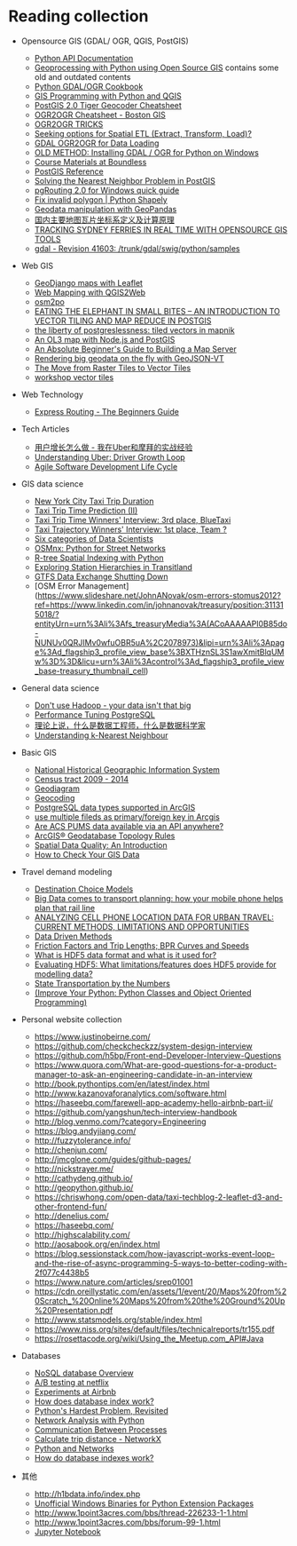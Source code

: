 # Reading collection
* Opensource GIS (GDAL/ OGR, QGIS, PostGIS)
  - [Python API Documentation](http://gdal.org/python/)
  - [Geoprocessing with Python using Open Source GIS](http://www.gis.usu.edu/~chrisg/python/2009/) contains some old and outdated contents
  - [Python GDAL/OGR Cookbook](https://pcjericks.github.io/py-gdalogr-cookbook/)
  - [GIS Programming with Python and QGIS ](https://umar-yusuf.blogspot.com.ng/2016/07/GIS-Programming-with-Python-and-QGIS-Part-1.html)
  - [PostGIS 2.0 Tiger Geocoder Cheatsheet](http://www.postgis.us/downloads/postgis20_tiger_cheatsheet.pdf)
  - [OGR2OGR Cheatsheet - Boston GIS](http://www.bostongis.com/PrinterFriendly.aspx?content_name=ogr_cheatsheet)
  - [OGR2OGR TRICKS](http://skipperkongen.dk/tricks/ogr2ogr-tricks/)
  - [Seeking options for Spatial ETL (Extract, Transform, Load)?](https://gis.stackexchange.com/questions/5049/seeking-options-for-spatial-etl-extract-transform-load)
  - [GDAL OGR2OGR for Data Loading](http://www.postgresonline.com/journal/archives/31-GDAL-OGR2OGR-for-Data-Loading.html)
  - [OLD METHOD: Installing GDAL / OGR for Python on Windows](https://pythongisandstuff.wordpress.com/2011/07/07/installing-gdal-and-ogr-for-python-on-windows/)
  - [Course Materials at Boundless](http://workshops.boundlessgeo.com/#tutorials)
  - [PostGIS Reference](http://postgis.net/docs/manual-1.3/ch06.html)
  - [Solving the Nearest Neighbor Problem in PostGIS](http://www.bostongis.com/PrinterFriendly.aspx?content_name=postgis_nearest_neighbor)
  - [pgRouting 2.0 for Windows quick guide](https://anitagraser.com/2013/07/06/pgrouting-2-0-for-windows-quick-guide/)
  - [Fix invalid polygon | Python Shapely](https://stackoverflow.com/questions/20833344/fix-invalid-polygon-python-shapely)
  - [Geodata manipulation with GeoPandas](http://michelleful.github.io/code-blog/2015/04/29/geopandas-manipulation/)
  - [国内主要地图瓦片坐标系定义及计算原理](http://cntchen.github.io/2016/05/09/%E5%9B%BD%E5%86%85%E4%B8%BB%E8%A6%81%E5%9C%B0%E5%9B%BE%E7%93%A6%E7%89%87%E5%9D%90%E6%A0%87%E7%B3%BB%E5%AE%9A%E4%B9%89%E5%8F%8A%E8%AE%A1%E7%AE%97%E5%8E%9F%E7%90%86/)
  - [TRACKING SYDNEY FERRIES IN REAL TIME WITH OPENSOURCE GIS TOOLS](http://themagiscian.com/2017/07/23/tracking-sydney-ferries-in-real-time-with-opensource-gis-tools/)
  - [gdal - Revision 41603: /trunk/gdal/swig/python/samples](http://svn.osgeo.org/gdal/trunk/gdal/swig/python/samples/)



* Web GIS
  - [GeoDjango maps with Leaflet](http://blog.mathieu-leplatre.info/geodjango-maps-with-leaflet.html)
  - [Web Mapping with QGIS2Web](http://www.qgistutorials.com/en/docs/web_mapping_with_qgis2web.html)
  - [osm2po](http://planet.qgis.org/planet/tag/osm2po/)
  - [EATING THE ELEPHANT IN SMALL BITES – AN INTRODUCTION TO VECTOR TILING AND MAP REDUCE IN POSTGIS](http://dimensionaledge.com/intro-vector-tiling-map-reduce-postgis/)
  - [the liberty of postgreslessness: tiled vectors in mapnik](http://mike.teczno.com/notes/postgreslessness-mapnik-vectiles.html)
  - [An OL3 map with Node.js and PostGIS](http://denelius.com/ol3-node-postgis/)
  - [An Absolute Beginner's Guide to Building a Map Server](https://www.axismaps.com/blog/2012/01/dont-panic-an-absolute-beginners-guide-to-building-a-map-server/)
  - [Rendering big geodata on the fly with GeoJSON-VT](https://blog.mapbox.com/rendering-big-geodata-on-the-fly-with-geojson-vt-4e4d2a5dd1f2)
  - [The Move from Raster Tiles
to Vector Tiles](https://2016.foss4g-na.org/sites/default/files/slides/Foss4GNA%202016%20-%20Raster%20to%20Vector_0.pdf)
  - [workshop vector tiles](https://giswiki.hsr.ch/images/7/72/Workshop_Vector_Tiles_GEOSummit_2016_3_Pridal.pdf)


* Web Technology
  - [Express Routing - The Beginners Guide](http://jilles.me/express-routing-the-beginners-guide/)

* Tech Articles
  - [用户增长怎么做 - 我在Uber和摩拜的实战经验](https://zhuanlan.zhihu.com/p/33905485)
  - [Understanding Uber: Driver Growth Loop](http://ayeshamascarenhas.tumblr.com/post/141532139520/understanding-uber-driver-growth-loop)
  - [Agile Software Development Life Cycle](https://www.ibm.com/developerworks/community/blogs/siddharthsaraya?lang=en)


* GIS data science
  - [New York City Taxi Trip Duration](https://www.kaggle.com/c/nyc-taxi-trip-duration)
  - [Taxi Trip Time Prediction (II)](https://www.kaggle.com/c/pkdd-15-taxi-trip-time-prediction-ii)
  - [Taxi Trip Time Winners' Interview: 3rd place, BlueTaxi](http://blog.kaggle.com/2015/07/24/taxi-trip-time-winners-interview-3rd-place-bluetaxi/)
  - [Taxi Trajectory Winners' Interview: 1st place, Team ?](http://blog.kaggle.com/2015/07/27/taxi-trajectory-winners-interview-1st-place-team-%F0%9F%9A%95/)
  - [
Six categories of Data Scientists](https://www.datasciencecentral.com/profiles/blogs/six-categories-of-data-scientists)
  - [OSMnx: Python for Street Networks](http://geoffboeing.com/2016/11/osmnx-python-street-networks/)
  - [R-tree Spatial Indexing with Python](http://geoffboeing.com/2016/10/r-tree-spatial-index-python/)
  - [Exploring Station Hierarchies in Transitland](http://nbviewer.jupyter.org/github/transitland/station-hierarchy-exploratory-analysis/blob/master/notebooks/Station_Hierarchies.ipynb)
  - [GTFS Data Exchange Shutting Down](http://www.gtfs-data-exchange.com/api)
  - [OSM Error Management] (https://www.slideshare.net/JohnANovak/osm-errors-stomus2012?ref=https://www.linkedin.com/in/johnanovak/treasury/position:311315018/?entityUrn=urn%3Ali%3Afs_treasuryMedia%3A(ACoAAAAAPl0B85do-NUNUv0QRJIMv0wfuOBR5uA%2C2078973)&lipi=urn%3Ali%3Apage%3Ad_flagship3_profile_view_base%3BXTHznSL3S1awXmitBlqUMw%3D%3D&licu=urn%3Ali%3Acontrol%3Ad_flagship3_profile_view_base-treasury_thumbnail_cell)


* General data science
  - [Don't use Hadoop - your data isn't that big](https://www.chrisstucchio.com/blog/2013/hadoop_hatred.html)
  - [Performance Tuning PostgreSQL](https://www.revsys.com/writings/postgresql-performance.html)
  - [理论上说，什么是数据工程师，什么是数据科学家](https://www.linkedin.com/pulse/%E7%90%86%E8%AE%BA%E4%B8%8A%E8%AF%B4%E4%BB%80%E4%B9%88%E6%98%AF%E6%95%B0%E6%8D%AE%E5%B7%A5%E7%A8%8B%E5%B8%88%E4%BB%80%E4%B9%88%E6%98%AF%E6%95%B0%E6%8D%AE%E7%A7%91%E5%AD%A6%E5%AE%B6-xiaoli-chen/?trk=v-feed&lipi=urn%3Ali%3Apage%3Ad_flagship3_feed%3BuS11h9VUDs%2BjQNb9vNPp4Q%3D%3D)
  - [Understanding k-Nearest Neighbour](https://opencv-python-tutroals.readthedocs.io/en/latest/py_tutorials/py_ml/py_knn/py_knn_understanding/py_knn_understanding.html)


* Basic GIS
  - [National Historical Geographic Information System](https://www.nhgis.org/documentation/gis-data)
  - [Census tract 2009 - 2014](http://umn.maps.arcgis.com/apps/webappviewer/index.html?id=ef554b42643141829f9e8c4b8001f93a)
  - [Geodiagram](https://www2.census.gov/geo/pdfs/reference/geodiagram.pdf)
  - [Geocoding](https://www2.census.gov/geo/pdfs/education/brochures/Geocoding.pdf)
  - [PostgreSQL data types supported in ArcGIS](http://desktop.arcgis.com/en/arcmap/10.3/manage-data/gdbs-in-postgresql/data-types-postgresql.htm)
  - [use multiple fileds as primary/foreign key in Arcgis](https://community.esri.com/thread/171165)
  - [Are ACS PUMS data available via an API anywhere?](http://answers.tfresource.org/questions/261/is-acs-pums-data-available-via-an-api-anywhere.html)
  - [ ArcGIS®
 Geodatabase Topology Rules](http://help.arcgis.com/en/arcgisdesktop/10.0/help/001t/pdf/topology_rules_poster.pdf)
  - [Spatial Data Quality: An Introduction](https://www.gislounge.com/spatial-data-quality-an-introduction/)
  - [How to Check Your GIS Data](https://www.gislounge.com/check-gis-data/)

* Travel demand modeling
  - [Destination Choice Models](http://tfresource.org/Category:Destination_Choice_Models)
  - [Big Data comes to transport planning: how your mobile phone helps plan that rail line](http://blogs.worldbank.org/transport/big-data-comes-transport-planning-how-your-mobile-phone-helps-plan-rail-line)
  - [ANALYZING CELL PHONE LOCATION DATA FOR URBAN TRAVEL: CURRENT METHODS, LIMITATIONS AND OPPORTUNITIES](http://blogs.worldbank.org/transport/files/2014_trb_cdr_boston_rio.pdf)
  - [Data Driven Methods](http://tfresource.org/Data_Driven_Methods)
  - [Friction Factors and Trip Lengths; BPR Curves and Speeds](http://www.fsutmsonline.net/images/uploads/fsutms_training/FSUTMS_Webinar_Series_Friction_Factors,_BPR_Curves,_Speed,_and_Trip_Length_20150903.pdf)
  - [What is HDF5 data format and what is it used for?](https://www.quora.com/What-is-HDF5-data-format-and-what-is-it-used-for)
  - [Evaluating HDF5: What limitations/features does HDF5 provide for modelling data?](https://stackoverflow.com/questions/547195/evaluating-hdf5-what-limitations-features-does-hdf5-provide-for-modelling-data)
  - [State Transportation by the Numbers](https://www.bts.gov/content/state-transportation-numbers)
  - [(Improve Your Python: Python Classes and Object Oriented Programming)](https://jeffknupp.com/blog/2014/06/18/improve-your-python-python-classes-and-object-oriented-programming/)


* Personal website collection
  - https://www.justinobeirne.com/
  - https://github.com/checkcheckzz/system-design-interview
  - https://github.com/h5bp/Front-end-Developer-Interview-Questions
  - https://www.quora.com/What-are-good-questions-for-a-product-manager-to-ask-an-engineering-candidate-in-an-interview
  - http://book.pythontips.com/en/latest/index.html
  - http://www.kazanovaforanalytics.com/software.html
  - https://haseebq.com/farewell-app-academy-hello-airbnb-part-ii/
  - https://github.com/yangshun/tech-interview-handbook
  - http://blog.venmo.com/?category=Engineering
  - https://blog.andyjiang.com/
  - http://fuzzytolerance.info/
  - http://chenjun.com/
  - http://jmcglone.com/guides/github-pages/
  - http://nickstrayer.me/
  - http://cathydeng.github.io/
  - http://geopython.github.io/
  - https://chriswhong.com/open-data/taxi-techblog-2-leaflet-d3-and-other-frontend-fun/
  - http://denelius.com/
  - https://haseebq.com/
  - http://highscalability.com/
  - http://aosabook.org/en/index.html
  - https://blog.sessionstack.com/how-javascript-works-event-loop-and-the-rise-of-async-programming-5-ways-to-better-coding-with-2f077c4438b5
  - https://www.nature.com/articles/srep01001
  - https://cdn.oreillystatic.com/en/assets/1/event/20/Maps%20from%20Scratch_%20Online%20Maps%20from%20the%20Ground%20Up%20Presentation.pdf
  - http://www.statsmodels.org/stable/index.html
  - https://www.niss.org/sites/default/files/technicalreports/tr155.pdf
  - https://rosettacode.org/wiki/Using_the_Meetup.com_API#Java
  



* Databases
  - [NoSQL database Overview](https://www.thoughtworks.com/insights/blog/nosql-databases-overview)
  - [A/B testing at netflix](https://www.slideshare.net/SteveUrban/experimentation-platform-at-netflix)
  - [Experiments at Airbnb](https://medium.com/airbnb-engineering/experiments-at-airbnb-e2db3abf39e7)
  - [How does database index work?](https://stackoverflow.com/questions/1108/how-does-database-indexing-work)
  - [Python's Hardest Problem, Revisited](https://jeffknupp.com/blog/2013/06/30/pythons-hardest-problem-revisited/)
  - [Network Analysis with Python](https://www.cl.cam.ac.uk/teaching/1314/L109/tutorial.pdf)
  - [Communication Between Processes](https://pymotw.com/2/multiprocessing/communication.html)
  - [Calculate trip distance - NetworkX](https://www.kaggle.com/latuannetnam/calculate-trip-distance-networkx/code)
  - [Python and Networks](http://www.danielcarmody.net/python-and-networks/)
  - [How do database indexes work?](http://www.programmerinterview.com/index.php/database-sql/what-is-an-index/)


* 其他
  - http://h1bdata.info/index.php
  - [Unofficial Windows Binaries for Python Extension Packages](https://www.lfd.uci.edu/~gohlke/pythonlibs/)
  - http://www.1point3acres.com/bbs/thread-226233-1-1.html
  - http://www.1point3acres.com/bbs/forum-99-1.html
  - [Jupyter Notebook](https://delftswa.gitbooks.io/desosa-2017/content/jupyter/chapter.html#arch)
